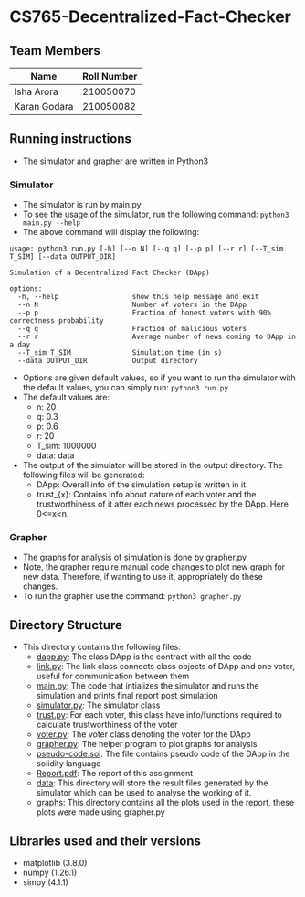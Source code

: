 # CS765-Decentralized-Fact-Checker

## Team Members 
| Name | Roll Number |
| --- | --- |
|Isha Arora | 210050070|
|Karan Godara | 210050082|

## Running instructions
- The simulator and grapher are written in Python3

### Simulator
- The simulator is run by main.py
- To see the usage of the simulator, run the following command:
```python3 main.py --help```
- The above command will display the following:
```
usage: python3 run.py [-h] [--n N] [--q q] [--p p] [--r r] [--T_sim T_SIM] [--data OUTPUT_DIR]

Simulation of a Decentralized Fact Checker (DApp)

options:
  -h, --help                  show this help message and exit
  --n N                       Number of voters in the DApp
  --p p                       Fraction of honest voters with 90% correctness probability
  --q q                       Fraction of malicious voters 
  --r r                       Average number of news coming to DApp in a day
  --T_sim T_SIM               Simulation time (in s)
  --data OUTPUT_DIR           Output directory
```
- Options are given default values, so if you want to run the simulator with the default values, you can simply run:
```python3 run.py```
- The default values are:
    - n: 20
    - q: 0.3
    - p: 0.6
    - r: 20
    - T_sim: 1000000
    - data: data
- The output of the simulator will be stored in the output directory. The following files will be generated:
    - DApp: Overall info of the simulation setup is written in it.
    - trust_{x}: Contains info about nature of each voter and the trustworthiness of it after each news processed by the DApp. Here 0<=x<n.
### Grapher
- The graphs for analysis of simulation is done by grapher.py
- Note, the grapher require manual code changes to plot new graph for new data. Therefore, if wanting to use it, appropriately do these changes.
- To run the grapher use the command:
```python3 grapher.py``` 

## Directory Structure
- This directory contains the following files:
    - [dapp.py](dapp.py): The class DApp is the contract with all the code
    - [link.py](link.py): The link class connects class objects of DApp and one voter, useful for communication between them
    - [main.py](main.py): The code that intializes the simulator and runs the simulation and prints final report post simulation
    - [simulator.py](simulator.py): The simulator class
    - [trust.py](trust.py): For each voter, this class have info/functions required to calculate trustworthiness of the voter
    - [voter.py](voter.py): The voter class denoting the voter for the DApp
    - [grapher.py](grapher.py): The helper program to plot graphs for analysis
    - [pseudo-code.sol](pseudo-code.sol): The file contains pseudo code of the DApp in the solidity language
    - [Report.pdf](Report.pdf): The report of this assignment
    - [data](results): This directory will store the result files generated by the simulator which can be used to analyse the working of it.
    - [graphs](graphs): This directory contains all the plots used in the report, these plots were made using grapher.py
 
## Libraries used and their versions
- matplotlib (3.8.0)
- numpy (1.26.1)
- simpy (4.1.1)
